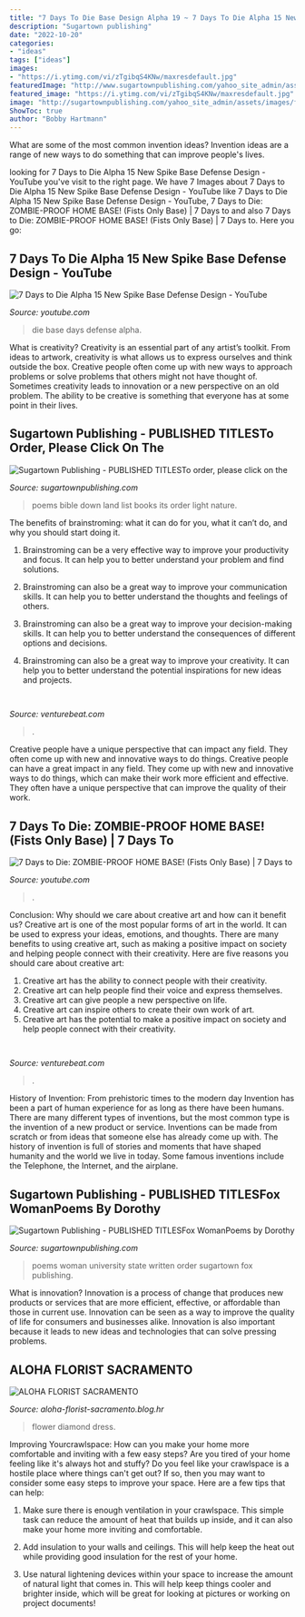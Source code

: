 ```yaml
---
title: "7 Days To Die Base Design Alpha 19 ~ 7 Days To Die Alpha 15 New Spike Base Defense Design"
description: "Sugartown publishing"
date: "2022-10-20"
categories:
- "ideas"
tags: ["ideas"]
images:
- "https://i.ytimg.com/vi/zTgibqS4KNw/maxresdefault.jpg"
featuredImage: "http://www.sugartownpublishing.com/yahoo_site_admin/assets/images/Mi_Tierra.133153032_std.jpg"
featured_image: "https://i.ytimg.com/vi/zTgibqS4KNw/maxresdefault.jpg"
image: "http://sugartownpublishing.com/yahoo_site_admin/assets/images/full_cover_small.45135712_std.jpg"
ShowToc: true
author: "Bobby Hartmann"
---
```



What are some of the most common invention ideas?
Invention ideas are a range of new ways to do something that can improve people's lives.

	

		
looking for 7 Days to Die Alpha 15 New Spike Base Defense Design - YouTube you've visit to the right page. We have 7 Images about 7 Days to Die Alpha 15 New Spike Base Defense Design - YouTube like 7 Days to Die Alpha 15 New Spike Base Defense Design - YouTube, 7 Days to Die: ZOMBIE-PROOF HOME BASE! (Fists Only Base) | 7 Days to and also 7 Days to Die: ZOMBIE-PROOF HOME BASE! (Fists Only Base) | 7 Days to. Here you go:
		
    
## 7 Days To Die Alpha 15 New Spike Base Defense Design - YouTube

<img loading=lazy src="https://i.ytimg.com/vi/zTgibqS4KNw/maxresdefault.jpg" onerror="this.onerror=null;this.src='https://tse2.mm.bing.net/th?id=OIP.7dC5FxaSV1PxkmAA-zjyigHaEK&amp;pid=15.1';" alt="7 Days to Die Alpha 15 New Spike Base Defense Design - YouTube">

_Source: youtube.com_

>die base days defense alpha. 

	

What is creativity?
Creativity is an essential part of any artist’s toolkit. From ideas to artwork, creativity is what allows us to express ourselves and think outside the box. Creative people often come up with new ways to approach problems or solve problems that others might not have thought of. Sometimes creativity leads to innovation or a new perspective on an old problem. The ability to be creative is something that everyone has at some point in their lives.

    
## Sugartown Publishing - PUBLISHED TITLESTo Order, Please Click On The

<img loading=lazy src="http://www.sugartownpublishing.com/yahoo_site_admin/assets/images/Mi_Tierra.133153032_std.jpg" onerror="this.onerror=null;this.src='https://tse4.mm.bing.net/th?id=OIP._ZKtb1SApAGHacU9R1eQCAHaLG&amp;pid=15.1';" alt="Sugartown Publishing - PUBLISHED TITLESTo order, please click on the">

_Source: sugartownpublishing.com_

>poems bible down land list books its order light nature. 

	

The benefits of brainstroming: what it can do for you, what it can’t do, and why you should start doing it.
1. Brainstroming can be a very effective way to improve your productivity and focus. It can help you to better understand your problem and find solutions.
2. Brainstroming can also be a great way to improve your communication skills. It can help you to better understand the thoughts and feelings of others.

3. Brainstroming can also be a great way to improve your decision-making skills. It can help you to better understand the consequences of different options and decisions.

4. Brainstroming can also be a great way to improve your creativity. It can help you to better understand the potential inspirations for new ideas and projects.

    
## 

<img loading=lazy src="https://venturebeat.com/wp-content/uploads/2018/01/zac41361_rgb.jpg?w=800" onerror="this.onerror=null;this.src='https://tse4.mm.bing.net/th?id=OIP.J2ZubWp3pAFTO0RZTCCAuQHaE7&amp;pid=15.1';" alt="">

_Source: venturebeat.com_

>. 

	

Creative people have a unique perspective that can impact any field. They often come up with new and innovative ways to do things.
Creative people can have a great impact in any field. They come up with new and innovative ways to do things, which can make their work more efficient and effective. They often have a unique perspective that can improve the quality of their work.

    
## 7 Days To Die: ZOMBIE-PROOF HOME BASE! (Fists Only Base) | 7 Days To

<img loading=lazy src="https://i.ytimg.com/vi/jQqzxTqBg74/maxresdefault.jpg" onerror="this.onerror=null;this.src='https://tse2.mm.bing.net/th?id=OIP.sgQ6GBLHUPf3v-aFwaB4wgHaEK&amp;pid=15.1';" alt="7 Days to Die: ZOMBIE-PROOF HOME BASE! (Fists Only Base) | 7 Days to">

_Source: youtube.com_

>. 

	

Conclusion: Why should we care about creative art and how can it benefit us?
Creative art is one of the most popular forms of art in the world. It can be used to express your ideas, emotions, and thoughts. There are many benefits to using creative art, such as making a positive impact on society and helping people connect with their creativity. Here are five reasons you should care about creative art: 
1) Creative art has the ability to connect people with their creativity.
2) Creative art can help people find their voice and express themselves.
3) Creative art can give people a new perspective on life.
4) Creative art can inspire others to create their own work of art.
5) Creative art has the potential to make a positive impact on society and help people connect with their creativity.

    
## 

<img loading=lazy src="https://venturebeat.com/wp-content/uploads/2020/05/hp-spring-4.jpg" onerror="this.onerror=null;this.src='https://tse1.mm.bing.net/th?id=OIP.5Eh6tApXNensZpKqgv-7wQHaEl&amp;pid=15.1';" alt="">

_Source: venturebeat.com_

>. 

	

History of Invention: From prehistoric times to the modern day
Invention has been a part of human experience for as long as there have been humans. There are many different types of inventions, but the most common type is the invention of a new product or service. Inventions can be made from scratch or from ideas that someone else has already come up with. The history of invention is full of stories and moments that have shaped humanity and the world we live in today. Some famous inventions include the Telephone, the Internet, and the airplane.

    
## Sugartown Publishing - PUBLISHED TITLESFox WomanPoems By Dorothy

<img loading=lazy src="http://sugartownpublishing.com/yahoo_site_admin/assets/images/full_cover_small.45135712_std.jpg" onerror="this.onerror=null;this.src='https://tse2.mm.bing.net/th?id=OIP.4Uifz-DbHvlVAHUy0ZWppQAAAA&amp;pid=15.1';" alt="Sugartown Publishing - PUBLISHED TITLESFox WomanPoems by Dorothy">

_Source: sugartownpublishing.com_

>poems woman university state written order sugartown fox publishing. 

	

What is innovation?
Innovation is a process of change that produces new products or services that are more efficient, effective, or affordable than those in current use. Innovation can be seen as a way to improve the quality of life for consumers and businesses alike. Innovation is also important because it leads to new ideas and technologies that can solve pressing problems.

    
## ALOHA FLORIST SACRAMENTO

<img loading=lazy src="http://bit.ly/r4MVJk" onerror="this.onerror=null;this.src='https://tse1.mm.bing.net/th?id=OIP.VvdVlf0nPR-GOk8ZFaTKBgAAAA&amp;pid=15.1';" alt="ALOHA FLORIST SACRAMENTO">

_Source: aloha-florist-sacramento.blog.hr_

>flower diamond dress. 

	

Improving Yourcrawlspace: How can you make your home more comfortable and inviting with a few easy steps?
Are you tired of your home feeling like it's always hot and stuffy? Do you feel like your crawlspace is a hostile place where things can't get out? If so, then you may want to consider some easy steps to improve your space. Here are a few tips that can help:
1. Make sure there is enough ventilation in your crawlspace. This simple task can reduce the amount of heat that builds up inside, and it can also make your home more inviting and comfortable.

2. Add insulation to your walls and ceilings. This will help keep the heat out while providing good insulation for the rest of your home.

3. Use natural lightening devices within your space to increase the amount of natural light that comes in. This will help keep things cooler and brighter inside, which will be great for looking at pictures or working on project documents!

